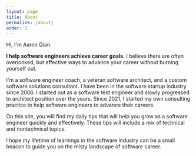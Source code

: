 ```yaml
---
layout: page
title: About
permalink: /about/
order: 2
---
```


Hi, I'm Aaron Qian.

**I help software engineers achieve career goals.** I believe there are often overlooked, but effective ways to advance your career without burning yourself out.

I'm a software engineer coach, a veteran software architect, and a custom software solutions consultant. I have been in the software startup industry since 2006. I started out as a software test engineer and slowly progressed to architect position over the years. Since 2021, I started my own consulting practice to help software engineers to advance their careers.

On this site, you will find my daily tips that will help you grow as a software engineer quickly and effectively. These tips will include a mix of technical and nontechnical topics. 

I hope my lifetime of learnings in the software industry can be a small beacon to guide you on the misty landscape of software career.

